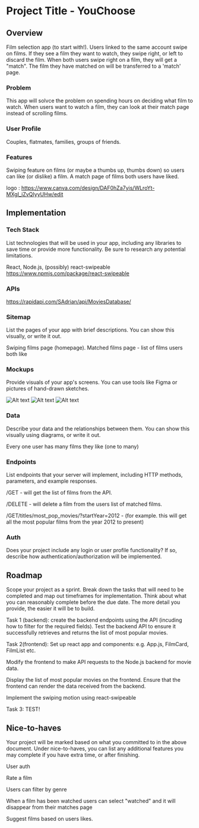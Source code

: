 # Project Title - YouChoose

## Overview

Film selection app (to start with!). Users linked to the same account swipe on films. If they see a film they want to watch, they swipe right, or left to discard the film. When both users swipe right on a film, they will get a "match". The film they have matched on will be transferred to a 'match' page.
### Problem

This app will solvce the problem on spending hours on deciding what film to watch. When users want to watch a film, they can look at their match page instead of scrolling films.

### User Profile

Couples, flatmates, families, groups of friends.

### Features

Swiping feature on films (or maybe a thumbs up, thumbs down) so users can like (or dislike) a film. 
A match page of films both users have liked.

logo : https://www.canva.com/design/DAF0hZa7yis/WLroYt-MXgI_iZvQIyyUHw/edit 

## Implementation

### Tech Stack

List technologies that will be used in your app, including any libraries to save time or provide more functionality. Be sure to research any potential limitations.

React, Node.js, (possibly) react-swipeable https://www.npmjs.com/package/react-swipeable


### APIs

https://rapidapi.com/SAdrian/api/MoviesDatabase/

### Sitemap

List the pages of your app with brief descriptions. You can show this visually, or write it out.


Swiping films page (homepage).
Matched films page - list of films users both like

### Mockups

Provide visuals of your app's screens. You can use tools like Figma or pictures of hand-drawn sketches.

![Alt text](images/IMG_1500.jpg)
![Alt text](images/IMG_1501.jpg)
![Alt text](images/IMG_1502.jpg)



### Data

Describe your data and the relationships between them. You can show this visually using diagrams, or write it out. 

Every one user has many films they like (one to many)

### Endpoints

List endpoints that your server will implement, including HTTP methods, parameters, and example responses.

/GET - will get the list of films from the API.

/DELETE - will delete a film from the users list of matched films.

/GET/titles/most_pop_movies/?startYear=2012 - (for example. this will get all the most popular films from the year 2012 to present)


### Auth

Does your project include any login or user profile functionality? If so, describe how authentication/authorization will be implemented.

## Roadmap

Scope your project as a sprint. Break down the tasks that will need to be completed and map out timeframes for implementation. Think about what you can reasonably complete before the due date. The more detail you provide, the easier it will be to build.


Task 1 (backend): create the backend endpoints using the API (incuding how to filter for the required fields). Test the backend API to ensure it successfully retrieves and returns the list of most popular movies.



Task 2(frontend): Set up react app and components: e.g. App.js, FilmCard, FilmList etc.

Modify the frontend to make API requests to the Node.js backend for movie data.

Display the list of most popular movies on the frontend.
Ensure that the frontend can render the data received from the backend.


Implement the swiping motion using react-swipeable 


Task 3: TEST!



## Nice-to-haves

Your project will be marked based on what you committed to in the above document. Under nice-to-haves, you can list any additional features you may complete if you have extra time, or after finishing.

User auth

Rate a film

Users can filter by genre

When a film has been watched users can select "watched" and it will disappear from their matches page

Suggest films based on users likes.